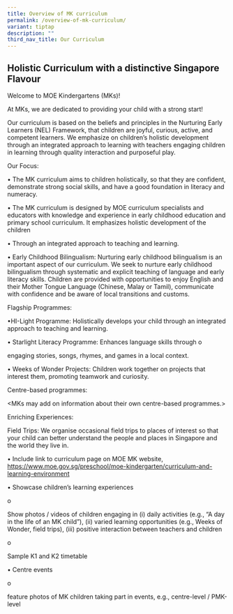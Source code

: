 ```yaml
---
title: Overview of MK curriculum
permalink: /overview-of-mk-curriculum/
variant: tiptap
description: ""
third_nav_title: Our Curriculum
---
```

<h2>Holistic Curriculum with a distinctive Singapore Flavour</h2>
<p></p>
<p>Welcome to MOE Kindergartens (MKs)!</p>
<p>At MKs, we are dedicated to providing your child with a strong start!</p>
<p>Our curriculum is based on the beliefs and principles in the Nurturing
Early Learners (NEL) Framework, that children are joyful, curious, active,
and competent learners. We emphasize on children’s holistic development
through an integrated approach to learning with teachers engaging children
in learning through quality interaction and purposeful play.</p>
<p>Our Focus:</p>
<p>• The MK curriculum aims to children holistically, so that they are confident,
demonstrate strong social skills, and have a good foundation in literacy
and numeracy.</p>
<p>• The MK curriculum is designed by MOE curriculum specialists and educators
with knowledge and experience in early childhood education and primary
school curriculum. It emphasizes holistic development of the children</p>
<p>• Through an integrated approach to teaching and learning.</p>
<p>• Early Childhood Bilingualism: Nurturing early childhood bilingualism
is an important aspect of our curriculum. We seek to nurture early childhood
bilingualism through systematic and explicit teaching of language and early
literacy skills. Children are provided with opportunities to enjoy English
and their Mother Tongue Language (Chinese, Malay or Tamil), communicate
with confidence and be aware of local transitions and customs.</p>
<p>Flagship Programmes:</p>
<p>•HI-Light Programme: Holistically develops your child through an integrated
approach to teaching and learning.</p>
<p>• Starlight Literacy Programme: Enhances language skills through o</p>
<p>engaging stories, songs, rhymes, and games in a local context.</p>
<p>• Weeks of Wonder Projects: Children work together on projects that interest
them, promoting teamwork and curiosity.</p>
<p>Centre-based programmes:</p>
<p>&lt;MKs may add on information about their own centre-based programmes.&gt;</p>
<p>Enriching Experiences:</p>
<p>Field Trips: We organise occasional field trips to places of interest
so that your child can better understand the people and places in Singapore
and the world they live in.</p>
<p>• Include link to curriculum page on MOE MK website, <a href="https://www.moe.gov.sg/preschool/moe-kindergarten/curriculum-and-learning-environment" rel="noopener noreferrer nofollow" target="_blank">https://www.moe.gov.sg/preschool/moe-kindergarten/curriculum-and-learning-environment</a>
</p>
<p>• Showcase children’s learning experiences</p>
<p>o</p>
<p>Show photos / videos of children engaging in (i) daily activities (e.g.,
“A day in the life of an MK child”), (ii) varied learning opportunities
(e.g., Weeks of Wonder, field trips), (iii) positive interaction between
teachers and children</p>
<p>o</p>
<p>Sample K1 and K2 timetable</p>
<p>• Centre events</p>
<p>o</p>
<p>feature photos of MK children taking part in events, e.g., centre-level
/ PMK-level</p>